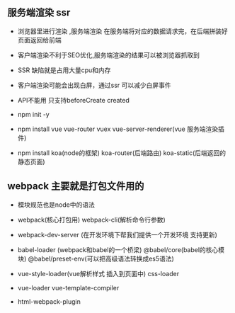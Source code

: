 ## 服务端渲染 ssr
- 浏览器里进行渲染 ,服务端渲染 在服务端将对应的数据请求完，在后端拼装好页面返回给前端 
- 客户端渲染不利于SEO优化,服务端渲染的结果可以被浏览器抓取到
- SSR 缺陷就是占用大量cpu和内存
- 客户端渲染可能会出现白屏，通过ssr 可以减少白屏事件
- API不能用 只支持beforeCreate created

- npm init -y
- npm install vue vue-router vuex vue-server-renderer(vue 服务端渲染插件)
- npm install koa(node的框架) koa-router(后端路由) koa-static(后端返回的静态页面)


## webpack 主要就是打包文件用的 
- 模块规范也是node中的语法


- webpack(核心打包用) webpack-cli(解析命令行参数)
- webpack-dev-server (在开发环境下帮我们提供一个开发环境 支持更新)
- babel-loader (webpack和babel的一个桥梁) @babel/core(babel的核心模块) @babel/preset-env(可以把高级语法转换成es5语法)
- vue-style-loader(vue解析样式 插入到页面中) css-loader
- vue-loader vue-template-compiler
- html-webpack-plugin
